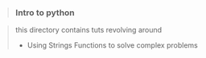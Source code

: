 > ### Intro to python

> this directory contains tuts revolving around 
> - Using Strings Functions to solve complex problems